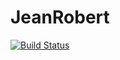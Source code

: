 # JeanRobert

[![Build Status](https://travis-ci.org/Mickyjim/JeanRobert.svg?branch=master)](https://travis-ci.org/Mickyjim/JeanRobert)